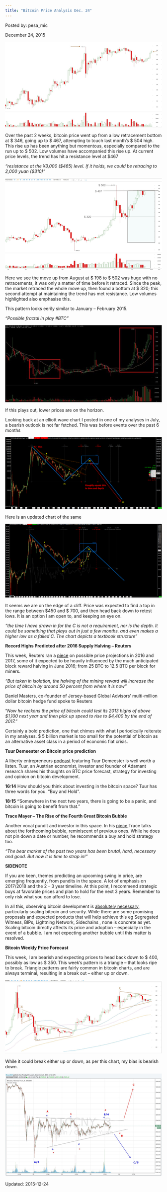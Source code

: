 ```yaml
---
title: "Bitcoin Price Analysis Dec. 24"
---
```


Posted by: pesa_mic 

<span>December 24, 2015</span>





<img src="imgs/2015/12/13.jpg">
<p>Over the past 2 weeks, bitcoin price went up from a low retracement bottom at $ 346, going up to $ 467, attempting to touch last month’s $ 504 high. This rise up has been anything but momentous, especially compared to the run up to $ 502. Low volumes have accompanied this rise up. At current price levels, the trend has hit a resistance level at $467</p>
<p><em>“resistance at the ¥3,000 ($465) level. If it holds, we could be retracing to 2,000 yuan ($310)”</em></p>
<img src="imgs/2015/12/23.jpg">
<p>Here we see the move up from August at $ 198 to $ 502 was huge with no retracements, it was only a matter of time before it retraced. Since the peak, the market retraced the whole move up, then found a bottom at $ 320; this second attempt at maintaining the trend has met resistance. Low volumes highlighted also emphasise this.</p>
<p>This pattern looks eerily similar to January &#8211; February 2015.</p>
<p><em>“Possible fractal in play #BTC”</em></p>
<img src="imgs/2015/12/33.jpg">
<p>If this plays out, lower prices are on the horizon.</p>
<p>Looking back at an elliott wave chart I posted in one of my analyses in July, a bearish outlook is not far fetched. This was before events over the past 6 months</p>
<img src="imgs/2015/12/41.png">
<p>Here is an updated chart of the same</p>
<img src="imgs/2015/12/51.png">
<p>It seems we are on the edge of a cliff. Price was expected to find a top in the range between $450 and $ 700, and then head back down to retest lows. It is an option I am open to, and keeping an eye on.</p>
<p><em>“the time I have drawn in for the C is not a requirement, nor is the depth. It could be something that plays out in just a few months. and even makes a higher low as a failed C. The chart depicts a textbook structure”</em></p>
<p><strong>Record Highs Predicted after 2016 Supply Halving &#8211; Reuters</strong></p>
<p>This week, Reuters ran a <a href="http://www.reuters.com/article/us-global-markets-bitcoin-analysis-idUSKBN0U60GM20151223">piece</a> on possible price projections in 2016 and 2017, some of it expected to be heavily influenced by the much anticipated block reward halving in June 2016; from 25 BTC to 12.5 BTC per block for miners.</p>
<p><em>“But taken in isolation, the halving of the mining reward will increase the price of bitcoin by around 50 percent from where it is now”</em></p>
<p>Daniel Masters, co-founder of Jersey-based Global Advisors&#8217; multi-million dollar bitcoin hedge fund spoke to Reuters</p>
<p>“<em>Now he reckons the price of bitcoin could test its 2013 highs of above $1,100 next year and then pick up speed to rise to $4,400 by the end of 2017.”</em></p>
<p>Certainly a bold prediction, one that chimes with what I periodically reiterate in my analyses. $ 5 billion market is too small for the potential of bitcoin as an alternative asset class in a period of economic fiat crisis.</p>
<p><strong>Tuur Demeester on Bitcoin price prediction</strong></p>
<p>A liberty entrepreneurs <a href="http://libertyentrepreneurs.com/2015/12/episode-9-tuur-demeester/">podcast</a> featuring Tuur Demeester is well worth a listen. Tuur, an Austrian economist, investor and founder of Adamant research shares his thoughts on BTC price forecast, strategy for investing and opinion on bitcoin development.</p>
<p><strong>16:14</strong> How should you think about investing in the bitcoin space? Tuur has three words for you. “Buy and Hold”.</p>
<p><strong>18:15</strong> <strong>“</strong>Somewhere in the next two years, there is going to be a panic, and bitcoin is going to benefit from that.”</p>
<p><strong>Trace Mayer &#8211; The Rise of the Fourth Great Bitcoin Bubble</strong></p>
<p>Another vocal pundit and investor in this space. In his <a href="http://www.runtogold.com/2015/12/the-rise-of-the-fourth-great-bitcoin-bubble/">piece</a>,Trace talks about the forthcoming bubble, reminiscent of previous ones. While he does not pin down a date or number, he recommends a buy and hold strategy too.</p>
<p><em>“The bear market of the past two years has been brutal, hard, necessary and good. But now it is time to strap in!”</em></p>
<p><strong>SIDENOTE</strong></p>
<p>If you are keen, themes predicting an upcoming swing in price, are emerging frequently, from pundits in the space. A lot of emphasis on 2017/2018 and the 2 &#8211; 3 year timeline. At this point, I recommend strategic buys at favorable prices and plan to hold for the next 3 years. Remember to only risk what you can afford to lose.</p>
<p>In all this, observing bitcoin development is <u>absolutely necessary</u>, particularly scaling bitcoin and security. While there are some promising proposals and expected products that will help achieve this eg Segregated Witness, BIPs, Lightning Network, Sidechains , none is concrete as yet. Scaling bitcoin directly affects its price and adoption &#8211; especially in the event of a bubble. I am not expecting another bubble until this matter is resolved.</p>
<p><strong>Bitcoin Weekly Price Forecast</strong></p>
<p>This week, I am bearish and expecting prices to head back down to $ 400, possibly as low as $ 350. This week’s pattern is a triangle &#8211; that looks ripe to break. Triangle patterns are fairly common in bitcoin charts, and are always terminal, resulting in a break out &#8211; either up or down.</p>
<img src="imgs/2015/12/6.jpg">
<p>While it could break either up or down, as per this chart, my bias is bearish down.</p>
<img src="imgs/2015/12/71.jpg">

Updated: 2015-12-24

